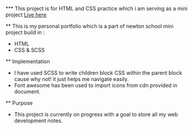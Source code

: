 *** This project is for HTML and CSS practice which i am serving as a mini project
[Live here][website]

** This is my personal portfolio which is a part of newton school mini project build in :

- HTML
- CSS & SCSS



** Implementation
-  I have used SCSS to write children block CSS within the parent block cause why not! it just helps me navigate easily.
-  Font awesome has been used to import icons from cdn provided in document.

** Purpose
- This project is currently on progress with a goal to store all my web development notes.


<br />
<br />

[website]:https://youthful-tereshkova-d96d70.netlify.app/
